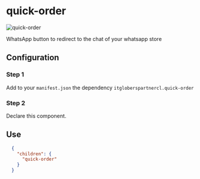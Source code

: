
# quick-order

![quick-order](https://user-images.githubusercontent.com/94660803/209269214-fcf4f510-63d8-4e98-963c-d1f68c112a5f.png)

WhatsApp button to redirect to the chat of your whatsapp store

## Configuration

### Step 1 

Add to your `manifest.json` the dependency `itgloberspartnercl.quick-order`

### Step 2

Declare this component.

## Use

```json
  {
    "children": {
      "quick-order"
    }
  } 

